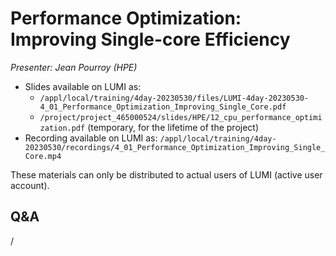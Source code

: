 # Performance Optimization: Improving Single-core Efficiency

*Presenter: Jean Pourroy (HPE)*

-   Slides available on LUMI as:
    -   `/appl/local/training/4day-20230530/files/LUMI-4day-20230530-4_01_Performance_Optimization_Improving_Single_Core.pdf`
    -   `/project/project_465000524/slides/HPE/12_cpu_performance_optimization.pdf` (temporary, for the lifetime of the project)
-   Recording available on LUMI as:
    `/appl/local/training/4day-20230530/recordings/4_01_Performance_Optimization_Improving_Single_Core.mp4`

These materials can only be distributed to actual users of LUMI (active user account).


## Q&A

/
